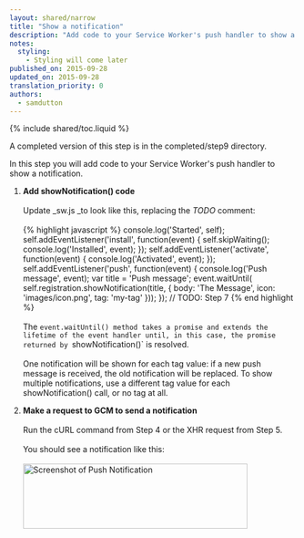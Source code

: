 ```yaml
---
layout: shared/narrow
title: "Show a notification"
description: "Add code to your Service Worker's push handler to show a notification."
notes:
  styling:
    - Styling will come later
published_on: 2015-09-28
updated_on: 2015-09-28
translation_priority: 0
authors:
  - samdutton
---
```


{% include shared/toc.liquid %}

A completed version of this step is in the completed/step9 directory.

In this step you will add code to your Service Worker's push handler to show a
notification.

1. **Add showNotification() code**<br>
   <br>
   Update _sw.js _to look like this, replacing the _TODO_ comment:<br>
   <br>
  {% highlight javascript %}
   console.log('Started', self);
   self.addEventListener('install', function(event) {
     self.skipWaiting();
     console.log('Installed', event);
   });
   self.addEventListener('activate', function(event) {
     console.log('Activated', event);
   });
   self.addEventListener('push', function(event) {
     console.log('Push message', event);
     var title = 'Push message';
     event.waitUntil(
       self.registration.showNotification(title, {
         body: 'The Message',
         icon: 'images/icon.png',
         tag: 'my-tag'
       }));
   });
   // TODO: Step 7
   {% end highlight %}<br>
   <br>
   The `event.waitUntil() method takes a promise and extends the lifetime of the event handler until, in this case, the promise returned by `showNotification()` is resolved.<br>
   <br>
   One notification will be shown for each tag value: if a new push message is received, the old notification will be replaced. To show multiple notifications, use a different tag value for each showNotification() call, or no tag at all.

2. **Make a request to GCM to send a notification**<br>
   <br>
   Run the cURL command from Step 4 or the XHR request from Step 5.<br>
   <br>
   You should see a notification like this:<br>
   <br>
   <img src="image19.png" width="394" height="114" alt="Screenshot of Push Notification" />
